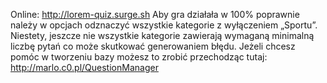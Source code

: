 Online: http://lorem-quiz.surge.sh
Aby gra działała w 100% poprawnie należy w opcjach odznaczyć wszystkie kategorie z wyłączeniem „Sportu”. Niestety, jeszcze nie wszystkie kategorie zawierają wymaganą minimalną liczbę pytań co może skutkować generowaniem błędu. Jeżeli chcesz pomóc w tworzeniu bazy możesz to zrobić przechodząc tutaj: http://marlo.c0.pl/QuestionManager
